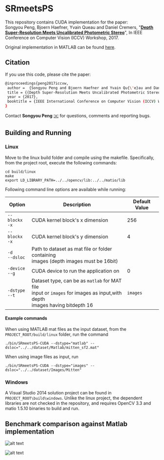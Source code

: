 # SRmeetsPS

This repository contains CUDA implementation  for the paper:  
Songyou Peng, Bjoern Haefner, Yvain Queau and Daniel Cremers, "**[Depth Super-Resolution Meets Uncalibrated Photometric Stereo](https://arxiv.org/abs/1708.00411)**", In IEEE Conference on Computer Vision (ICCV) Workshop, 2017.

Original implementation in MATLAB can be found [here](https://github.com/pengsongyou/SRmeetsPS).

## Citation
If you use this code, please cite the paper:
```sh
@inproceedings{peng2017iccvw,
 author =  {Songyou Peng and Bjoern Haefner and Yvain Qu{\'e}au and Daniel Cremers},
 title = {{Depth Super-Resolution Meets Uncalibrated Photometric Stereo}},
 year = {2017},
 booktitle = {IEEE International Conference on Computer Vision (ICCV) Workshop},
}
```
Contact **Songyou Peng** [:envelope:](mailto:psy920710@gmail.com) for questions, comments and reporting bugs.

## Building and Running

### Linux

Move to the linux build folder and compile using the makefile. Specifically, from the project root, execute the following commands:
``` 
cd build/linux
make
export LD_LIBRARY_PATH=../../opencv/lib:../../matio/lib
```

Following command line options are available while running:

| Option        | Description           | Default Value  |
| ------------- |-------------| -----|
|``--blockx``<br>``-x``      | CUDA kernel block's x dimension | 256 |
|``--blockx``<br>``-x``      | CUDA kernel block's y dimension      | 4 |
|``-d``<br>``--dsloc`` | Path to dataset as mat file or folder containing<br>images (depth images must be 16bit) ||
|``-device``<br>``--g`` | CUDA device to run the application on | 0 |
|``-dstype``<br>``--t`` | Dataset type, can be as ``matlab`` for MAT file<br>input or ``images`` for images as input,with depth<br>images having bitdepth 16 | ``images`` |

#### Example commands 
When using MATLAB mat files as the input dataset, from the ``PROJECT_ROOT/build/linux`` folder, run the command
```
./bin/SRmeetsPS-CUDA --dstype="matlab" --dsloc="../../dataset/Matlab/mitten_sf2.mat"
```

When using image files as input, run
```
./bin/SRmeetsPS-CUDA --dstype="images" --dsloc="../../dataset/Images/Mitten"
```

### Windows

A Visual Studio 2014 solution project can be found in ``PROJECT_ROOT\build\windows``. Unlike the linux project, the dependent libraries are not checked in the repository, and requires OpenCV 3.3 and matio 1.5.10 binaries to build and run. 

## Benchmark comparison against Matlab implementation

![alt text](https://user-images.githubusercontent.com/932110/32146523-320647c4-bcd9-11e7-9098-e6ca43c38318.png "Small GPU")

![alt text](https://user-images.githubusercontent.com/932110/32146522-31e5fc1c-bcd9-11e7-8323-e39bc45454e2.png "Small GPU")
